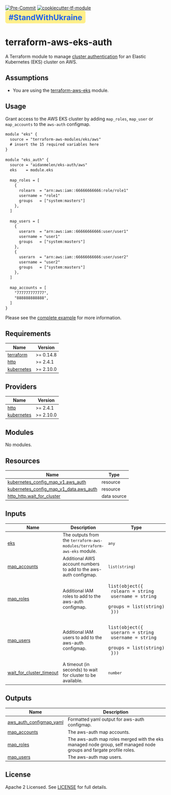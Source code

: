 [![Pre-Commit](https://github.com/aidanmelen/terraform-aws-eks-auth/actions/workflows/pre-commit.yaml/badge.svg)](https://github.com/aidanmelen/terraform-aws-eks-auth/actions/workflows/pre-commit.yaml)
[![cookiecutter-tf-module](https://img.shields.io/badge/cookiecutter--tf--module-enabled-brightgreen)](https://github.com/aidanmelen/cookiecutter-tf-module)
[![StandWithUkraine](https://raw.githubusercontent.com/vshymanskyy/StandWithUkraine/main/badges/StandWithUkraine.svg)](https://github.com/vshymanskyy/StandWithUkraine/blob/main/docs/README.md)

# terraform-aws-eks-auth

A Terraform module to manage [cluster authentication](https://docs.aws.amazon.com/eks/latest/userguide/cluster-auth.html) for an Elastic Kubernetes (EKS) cluster on AWS.

## Assumptions

- You are using the [terraform-aws-eks](https://registry.terraform.io/modules/terraform-aws-modules/eks/aws/latest) module.

<!-- BEGINNING OF PRE-COMMIT-TERRAFORM DOCS HOOK -->


## Usage

Grant access to the AWS EKS cluster by adding `map_roles`, `map_user` or `map_accounts` to the `aws-auth` configmap.

```hcl
module "eks" {
  source = "terraform-aws-modules/eks/aws"
  # insert the 15 required variables here
}

module "eks_auth" {
  source = "aidanmelen/eks-auth/aws"
  eks    = module.eks

  map_roles = [
    {
      rolearn  = "arn:aws:iam::66666666666:role/role1"
      username = "role1"
      groups   = ["system:masters"]
    },
  ]

  map_users = [
    {
      userarn  = "arn:aws:iam::66666666666:user/user1"
      username = "user1"
      groups   = ["system:masters"]
    },
    {
      userarn  = "arn:aws:iam::66666666666:user/user2"
      username = "user2"
      groups   = ["system:masters"]
    },
  ]

  map_accounts = [
    "777777777777",
    "888888888888",
  ]
}
```

Please see the [complete example](examples/complete) for more information.

## Requirements

| Name | Version |
|------|---------|
| <a name="requirement_terraform"></a> [terraform](#requirement\_terraform) | >= 0.14.8 |
| <a name="requirement_http"></a> [http](#requirement\_http) | >= 2.4.1 |
| <a name="requirement_kubernetes"></a> [kubernetes](#requirement\_kubernetes) | >= 2.10.0 |

## Providers

| Name | Version |
|------|---------|
| <a name="provider_http"></a> [http](#provider\_http) | >= 2.4.1 |
| <a name="provider_kubernetes"></a> [kubernetes](#provider\_kubernetes) | >= 2.10.0 |

## Modules

No modules.

## Resources

| Name | Type |
|------|------|
| [kubernetes_config_map_v1.aws_auth](https://registry.terraform.io/providers/hashicorp/kubernetes/latest/docs/resources/config_map_v1) | resource |
| [kubernetes_config_map_v1_data.aws_auth](https://registry.terraform.io/providers/hashicorp/kubernetes/latest/docs/resources/config_map_v1_data) | resource |
| [http_http.wait_for_cluster](https://registry.terraform.io/providers/terraform-aws-modules/http/latest/docs/data-sources/http) | data source |

## Inputs

| Name | Description | Type | Default | Required |
|------|-------------|------|---------|:--------:|
| <a name="input_eks"></a> [eks](#input\_eks) | The outputs from the `terraform-aws-modules/terraform-aws-eks` module. | `any` | n/a | yes |
| <a name="input_map_accounts"></a> [map\_accounts](#input\_map\_accounts) | Additional AWS account numbers to add to the aws-auth configmap. | `list(string)` | `[]` | no |
| <a name="input_map_roles"></a> [map\_roles](#input\_map\_roles) | Additional IAM roles to add to the aws-auth configmap. | <pre>list(object({<br>    rolearn  = string<br>    username = string<br>    groups   = list(string)<br>  }))</pre> | `[]` | no |
| <a name="input_map_users"></a> [map\_users](#input\_map\_users) | Additional IAM users to add to the aws-auth configmap. | <pre>list(object({<br>    userarn  = string<br>    username = string<br>    groups   = list(string)<br>  }))</pre> | `[]` | no |
| <a name="input_wait_for_cluster_timeout"></a> [wait\_for\_cluster\_timeout](#input\_wait\_for\_cluster\_timeout) | A timeout (in seconds) to wait for cluster to be available. | `number` | `300` | no |

## Outputs

| Name | Description |
|------|-------------|
| <a name="output_aws_auth_configmap_yaml"></a> [aws\_auth\_configmap\_yaml](#output\_aws\_auth\_configmap\_yaml) | Formatted yaml output for aws-auth configmap. |
| <a name="output_map_accounts"></a> [map\_accounts](#output\_map\_accounts) | The aws-auth map accounts. |
| <a name="output_map_roles"></a> [map\_roles](#output\_map\_roles) | The aws-auth map roles merged with the eks managed node group, self managed node groups and fargate profile roles. |
| <a name="output_map_users"></a> [map\_users](#output\_map\_users) | The aws-auth map users. |
<!-- END OF PRE-COMMIT-TERRAFORM DOCS HOOK -->

## License

Apache 2 Licensed. See [LICENSE](https://github.com/aidanmelen/terraform-aws-eks-auth/tree/master/LICENSE) for full details.
